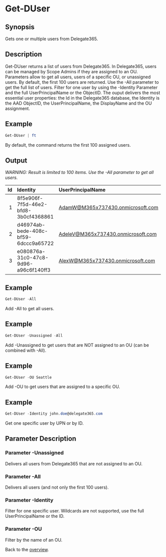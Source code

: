 # Get-DUser

## Synopsis
Gets one or multiple users from Delegate365.

## Description
Get-DUser returns a list of users from Delegate365.
In Delegate365, users can be managed by Scope Admins if they are assigned to an OU.
Parameters allow to get all users, users of a specific OU, or unassigned users.
By default, the first 100 users are returned. Use the -All parameter to get the full list of users. 
Filter for one user by using the -Identity Parameter and the full UserPrincipalName or the ObjectID.
The ouput delivers the most essential user properties: the Id in the Delegate365 database, the Identity is the AAD ObjectID, 
the UserPrincipalName, the DisplayName and the OU assignment.

## Example
```powershell
Get-DUser | ft
```
By default, the command returns the first 100 assigned users.

## Output
_WARNING: Result is limited to 100 items. Use the -All parameter to get all users._

| Id | Identity | UserPrincipalName | DisplayName | OrganizationalUnit
| ---:|:--------|:----------------- |:-----------|:------------------
| 1 | 8f5e906f-7f5d-46e2-bfd8-3b0cf4368861 | AdamW@M365x737430.onmicrosoft.com | Adam Wallen | Seattle
| 2 | d46974ab-bede-408c-bf59-6dccc9a65722 | AdeleV@M365x737430.onmicrosoft.com | Adele Vance | Seattle
| 3 | e080876a-31c0-47c8-9d96-a96c6f140ff3 | AlexW@M365x737430.onmicrosoft.com | Alex Wilber | Seattle

## Example
```powershell
Get-DUser -All
```
Add -All to get all users.

## Example
```powershell
Get-DUser -Unassigned -All
```
Add -Unassigned to get users that are NOT assigned to an OU (can be combined with -All).

## Example
```powershell
Get-DUser -OU Seattle
```
Add -OU to get users that are assigned to a specific OU.

## Example
```powershell
Get-DUser -Identity john.doe@delegate365.com
```
Get one specific user by UPN or by ID.

## Parameter Description
### Parameter -Unassigned
Delivers all users from Delegate365 that are not assigned to an OU.
### Parameter -All
Delivers all users (and not only the first 100 users).
### Parameter -Identity
Filter for one specific user. Wildcards are not supported, use the full UserPrincipalName or the ID.
### Parameter -OU
Filter by the name of an OU.

Back to the [overview](https://github.com/delegate365/PowerShell).
